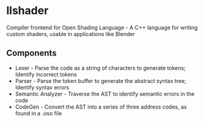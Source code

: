 # llshader
Compiler frontend for Open Shading Language - A C++ language for writing custom shaders, usable in applications like Blender  

## Components
- Lexer - Parse the code as a string of characters to generate tokens; Identify incorrect tokens
- Parser - Parse the token buffer to generate the abstract syntax tree; Identify syntax errors
- Semantic Analyzer - Traverse the AST to identify semantic errors in the code
- CodeGen - Convert the AST into a series of three address codes, as found in a .oso file
